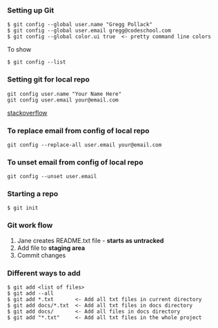 ### Setting up Git
```
$ git config --global user.name "Gregg Pollack"
$ git config --global user.email gregg@codeschool.com
$ git config --global color.ui true  <- pretty command line colors
```
To show
```
$ git config --list
```

### Setting git for local repo
```
git config user.name "Your Name Here"
git config user.email your@email.com
```
[stackoverflow](http://stackoverflow.com/a/4220493/7848330)

### To replace email from config of local repo

```
git config --replace-all user.email your@email.com
```

### To unset email from config of local repo

```
git config --unset user.email
```

### Starting a repo
```
$ git init
```
### Git work flow
1. Jane creates README.txt file - **starts as untracked**
2. Add file to **staging area**
3. Commit changes

### Different ways to add
```
$ git add <list of files>
$ git add --all
$ git add *.txt       <- Add all txt files in current directory
$ git add docs/*.txt  <- Add all txt files in docs directory
$ git add docs/       <- Add all files in docs directory
$ git add "*.txt"     <- Add all txt files in the whole project 
```
